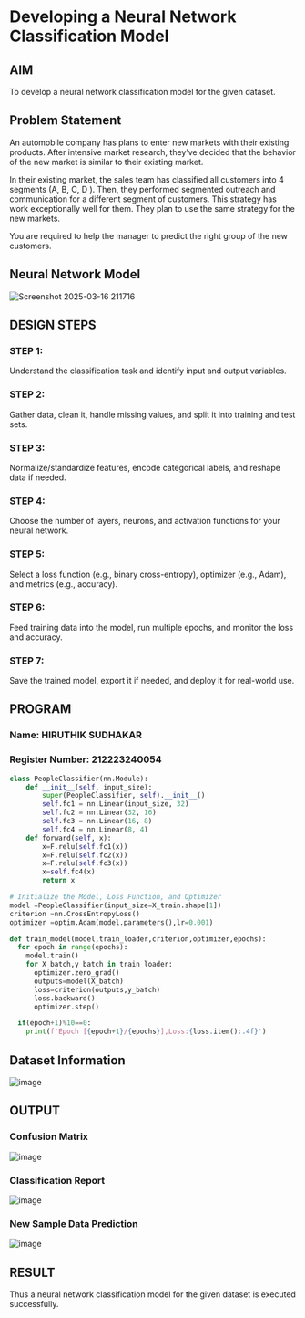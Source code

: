 # Developing a Neural Network Classification Model

## AIM

To develop a neural network classification model for the given dataset.

## Problem Statement

An automobile company has plans to enter new markets with their existing products. After intensive market research, they’ve decided that the behavior of the new market is similar to their existing market.

In their existing market, the sales team has classified all customers into 4 segments (A, B, C, D ). Then, they performed segmented outreach and communication for a different segment of customers. This strategy has work exceptionally well for them. They plan to use the same strategy for the new markets.

You are required to help the manager to predict the right group of the new customers.

## Neural Network Model

![Screenshot 2025-03-16 211716](https://github.com/user-attachments/assets/119084c8-cc2b-4384-b49b-bcadc96c743a)


## DESIGN STEPS

### STEP 1:
Understand the classification task and identify input and output variables.

### STEP 2:
Gather data, clean it, handle missing values, and split it into training and test sets.

### STEP 3:
Normalize/standardize features, encode categorical labels, and reshape data if needed.

### STEP 4:
Choose the number of layers, neurons, and activation functions for your neural network.

### STEP 5:
Select a loss function (e.g., binary cross-entropy), optimizer (e.g., Adam), and metrics (e.g., accuracy).

### STEP 6:
Feed training data into the model, run multiple epochs, and monitor the loss and accuracy.

### STEP 7:
Save the trained model, export it if needed, and deploy it for real-world use.


## PROGRAM

### Name: HIRUTHIK SUDHAKAR
### Register Number: 212223240054

```python
class PeopleClassifier(nn.Module):
    def __init__(self, input_size):
        super(PeopleClassifier, self).__init__()
        self.fc1 = nn.Linear(input_size, 32)
        self.fc2 = nn.Linear(32, 16)
        self.fc3 = nn.Linear(16, 8)
        self.fc4 = nn.Linear(8, 4)
    def forward(self, x):
        x=F.relu(self.fc1(x))
        x=F.relu(self.fc2(x))
        x=F.relu(self.fc3(x))
        x=self.fc4(x)
        return x
```
```python
# Initialize the Model, Loss Function, and Optimizer
model =PeopleClassifier(input_size=X_train.shape[1])
criterion =nn.CrossEntropyLoss()
optimizer =optim.Adam(model.parameters(),lr=0.001)
```
```python
def train_model(model,train_loader,criterion,optimizer,epochs):
  for epoch in range(epochs):
    model.train()
    for X_batch,y_batch in train_loader:
      optimizer.zero_grad()
      outputs=model(X_batch)
      loss=criterion(outputs,y_batch)
      loss.backward()
      optimizer.step()

  if(epoch+1)%10==0:
    print(f'Epoch [{epoch+1}/{epochs}],Loss:{loss.item():.4f}')
```
## Dataset Information

![image](https://github.com/user-attachments/assets/ee63a012-aad0-4df4-be64-2500ae023c10)


## OUTPUT
### Confusion Matrix
![image](https://github.com/user-attachments/assets/0b9cb6b5-98d0-4034-96d2-448364f7fb98)

### Classification Report
![image](https://github.com/user-attachments/assets/5c14e674-3088-4f48-9a1f-efb36a83b882)



### New Sample Data Prediction
![image](https://github.com/user-attachments/assets/66849c9d-9fb3-45cb-ae94-7f101bab12e2)



## RESULT
Thus a neural network classification model for the given dataset is executed successfully.

